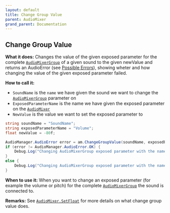 ```yaml
---
layout: default
title: Change Group Value
parent: AudioMixer
grand_parent: Documentation
---
```


## Change Group Value
**What it does:**
Changes the value of the given exposed parameter for the complete [```AudioMixerGroup```](https://docs.unity3d.com/2021.2/Documentation/ScriptReference/Audio.AudioMixerGroup.html) of a given sound to the given newValue and returns an AudioError (see [Possible Errors](https://mathewhdyt.github.io/Unity-Audio-Manager/docs/documentation/index/#possible-errors)), showing wheter and how changing the value of the given exposed parameter failed.

**How to call it:**
- ```SoundName``` is the ```name``` we have given the sound we want to change the [```AudioMixerGroup```](https://docs.unity3d.com/2021.2/Documentation/ScriptReference/Audio.AudioMixerGroup.html) parameter on
- ```ExposedParameterName``` is the name we have given the exposed parameter on the [```AudioMixer```](https://docs.unity3d.com/2021.2/Documentation/ScriptReference/Audio.AudioMixer.html)
- ```NewValue``` is the value we want to set the exposed parameter to

```csharp
string soundName = "SoundName";
string exposedParameterName = "Volume";
float newValue = -80f;

AudioManager.AudioError error = am.ChangeGroupValue(soundName, exposedParameterName, newValue);
if (error != AudioManager.AudioError.OK) {
    Debug.Log("Changing AudioMixerGroup exposed parameter with the name " + exposedParameterName + " on the sound called: " + soundName + " failed with error id: " + err);
}
else {
    Debug.Log("Changing AudioMixerGroup exposed parameter with the name " + exposedParameterName + " on the sound called: " + soundName + " with the endValue: " + endValue.ToString("0.00") + " succesfull");
}
```

**When to use it:**
When you want to change an exposed parameter (for example the volume or pitch) for the complete [```AudioMixerGroup```](https://docs.unity3d.com/2021.2/Documentation/ScriptReference/Audio.AudioMixerGroup.html) the sound is connected to.

**Remarks:**
See [```AudioMixer.SetFloat```](https://docs.unity3d.com/2021.2/Documentation/ScriptReference/Audio.AudioMixer.SetFloat.html) for more details on what change group value does.
